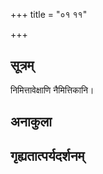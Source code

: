 +++
title = "०१ ११"

+++
## सूत्रम्
निमित्तावेक्षाणि नैमित्तिकानि।
## अनाकुला

## गृह्यतात्पर्यदर्शनम्

